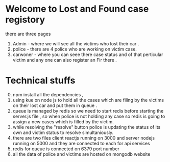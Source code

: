 # Welcome to Lost and Found case registory

there are three pages 
1. Admin - where we will see all the victims who lost their car .
2. police - there are 4 police who are working on victim case.
3. carwoner - where you can seee there case status and of that perticular victim and any one can also register an Fir there .

# Technical stuffs
0. npm install all the dependencies , 
1. using kue on node js to hold all the cases which are filing by the victims on their lost car and put them in queue .
2. queue is managed by redis so we need to start redis before starting the server.js file , so when police is not holding any case so redis is going to assign a new cases which is filled by the victim.
3. while resolving the "resolve" button police is updating the status of its own and victim status to resolve simultaniously.
4. there are two files client reactjs running on 3000 and server nodejs running on 5000 and they are connected to each for api services
5. redis for queue is connected on 6379 port number
6. all the data of police and victims are hosted on mongodb website
